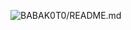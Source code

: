 ![BABAK0T0/README.md](https://github.com/BABAK0T0/BABAK0T0/assets/12233044/3e540e37-50b4-4741-8ad5-b66907634bbd)

<!--   <a href="https://app.daily.dev/DailyDevTips"><img src="https://github.com/BABAK0T0/BABAK0T0/blob/main/devcard.svg" width="200" alt="BABAK0T0's Dev Card"/></a> -->
